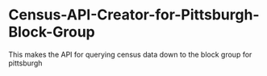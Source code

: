Census-API-Creator-for-Pittsburgh-Block-Group
=============================================

This makes the API for querying census data down to the block group for pittsburgh
